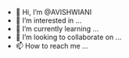 - 👋 Hi, I’m @AVISHWIANI
- 👀 I’m interested in ...
- 🌱 I’m currently learning ...
- 💞️ I’m looking to collaborate on ...
- 📫 How to reach me ...

<!---
AVISHWIANI/AVISHWIANI is a ✨ special ✨ repository because its `README.md` (this file) appears on your GitHub profile.
You can click the Preview link to take a look at your changes.
--->
